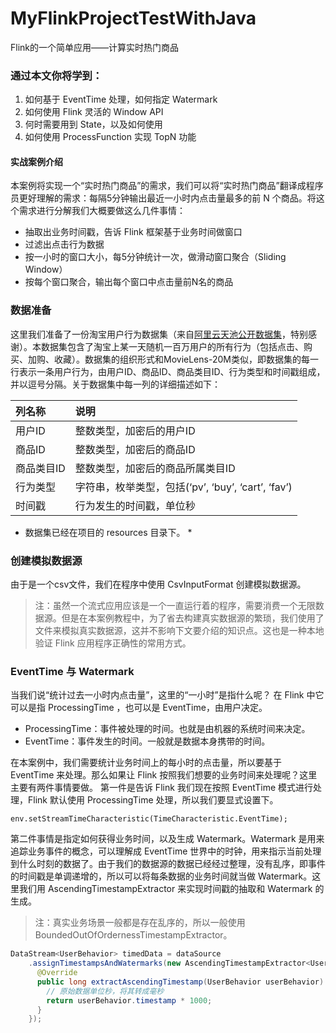 # MyFlinkProjectTestWithJava
Flink的一个简单应用——计算实时热门商品
### 通过本文你将学到：
   1. 如何基于 EventTime 处理，如何指定 Watermark
   2. 如何使用 Flink 灵活的 Window API
   3. 何时需要用到 State，以及如何使用
   4. 如何使用 ProcessFunction 实现 TopN 功能
   
#### 实战案例介绍
本案例将实现一个“实时热门商品”的需求，我们可以将“实时热门商品”翻译成程序员更好理解的需求：每隔5分钟输出最近一小时内点击量最多的前 N 个商品。将这个需求进行分解我们大概要做这么几件事情：
   * 抽取出业务时间戳，告诉 Flink 框架基于业务时间做窗口
   * 过滤出点击行为数据
   * 按一小时的窗口大小，每5分钟统计一次，做滑动窗口聚合（Sliding Window）
   * 按每个窗口聚合，输出每个窗口中点击量前N名的商品
### 数据准备
这里我们准备了一份淘宝用户行为数据集（来自[阿里云天池公开数据集](https://tianchi.aliyun.com/dataset/)，特别感谢）。本数据集包含了淘宝上某一天随机一百万用户的所有行为（包括点击、购买、加购、收藏）。数据集的组织形式和MovieLens-20M类似，即数据集的每一行表示一条用户行为，由用户ID、商品ID、商品类目ID、行为类型和时间戳组成，并以逗号分隔。关于数据集中每一列的详细描述如下：

列名称|说明
:--|:--
用户ID|整数类型，加密后的用户ID
商品ID|整数类型，加密后的商品ID
商品类目ID|整数类型，加密后的商品所属类目ID
行为类型|字符串，枚举类型，包括(‘pv’, ‘buy’, ‘cart’, ‘fav’)
时间戳|行为发生的时间戳，单位秒
* 数据集已经在项目的 resources 目录下。 *
### 创建模拟数据源
由于是一个csv文件，我们在程序中使用 CsvInputFormat 创建模拟数据源。
> 注：虽然一个流式应用应该是一个一直运行着的程序，需要消费一个无限数据源。但是在本案例教程中，为了省去构建真实数据源的繁琐，我们使用了文件来模拟真实数据源，这并不影响下文要介绍的知识点。这也是一种本地验证 Flink 应用程序正确性的常用方式。

### EventTime 与 Watermark
当我们说“统计过去一小时内点击量”，这里的“一小时”是指什么呢？ 在 Flink 中它可以是指 ProcessingTime ，也可以是 EventTime，由用户决定。
   * ProcessingTime：事件被处理的时间。也就是由机器的系统时间来决定。
   * EventTime：事件发生的时间。一般就是数据本身携带的时间。
   
在本案例中，我们需要统计业务时间上的每小时的点击量，所以要基于 EventTime 来处理。那么如果让 Flink 按照我们想要的业务时间来处理呢？这里主要有两件事情要做。
第一件是告诉 Flink 我们现在按照 EventTime 模式进行处理，Flink 默认使用 ProcessingTime 处理，所以我们要显式设置下。

` env.setStreamTimeCharacteristic(TimeCharacteristic.EventTime); `

第二件事情是指定如何获得业务时间，以及生成 Watermark。Watermark 是用来追踪业务事件的概念，可以理解成 EventTime 世界中的时钟，用来指示当前处理到什么时刻的数据了。由于我们的数据源的数据已经经过整理，没有乱序，即事件的时间戳是单调递增的，所以可以将每条数据的业务时间就当做 Watermark。这里我们用  AscendingTimestampExtractor 来实现时间戳的抽取和 Watermark 的生成。
> 注：真实业务场景一般都是存在乱序的，所以一般使用 BoundedOutOfOrdernessTimestampExtractor。
``` java
DataStream<UserBehavior> timedData = dataSource
    .assignTimestampsAndWatermarks(new AscendingTimestampExtractor<UserBehavior>() {
      @Override
      public long extractAscendingTimestamp(UserBehavior userBehavior) {
        // 原始数据单位秒，将其转成毫秒
        return userBehavior.timestamp * 1000;
      }
    });
 ```


